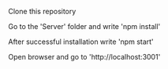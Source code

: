 
Clone this repository

Go to the 'Server' folder and write 'npm install'

After successful installation write 'npm start'

Open browser and go to 'http://localhost:3001'